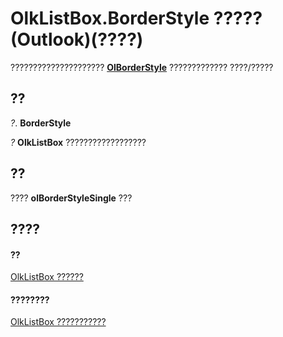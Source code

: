 
# OlkListBox.BorderStyle ????? (Outlook)(????)

?????????????????????  **[OlBorderStyle](fd0a6be8-8d4b-be9f-639c-cd1ea5de9c97.md)** ????????????? ????/?????


## ??

 _?_. **BorderStyle**

 _?_ **OlkListBox** ??????????????????


## ??

???? **olBorderStyleSingle** ???


## ????


#### ??


[OlkListBox ??????](373d2a00-97e5-2ed3-f15f-577d97b32334.md)
#### ????????


[OlkListBox ???????????](http://msdn.microsoft.com/library/b8bed0b5-6994-1492-055e-4067b232f9c4%28Office.15%29.aspx)